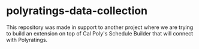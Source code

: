 # polyratings-data-collection
This repository was made in support to another project where we are trying to build an extension on top of Cal Poly's Schedule Builder that will connect with Polyratings.
